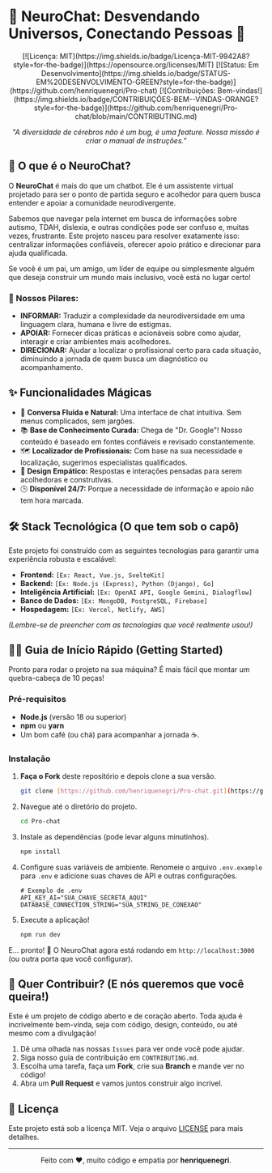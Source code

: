 # 🧠 NeuroChat: Desvendando Universos, Conectando Pessoas 🧠

<div align ="center">
  [![Licença: MIT](https://img.shields.io/badge/Licença-MIT-9942A8?style=for-the-badge)](https://opensource.org/licenses/MIT)
  [![Status: Em Desenvolvimento](https://img.shields.io/badge/STATUS-EM%20DESENVOLVIMENTO-GREEN?style=for-the-badge)](https://github.com/henriquenegri/Pro-chat)
  [![Contribuições: Bem-vindas!](https://img.shields.io/badge/CONTRIBUIÇÕES-BEM--VINDAS-ORANGE?style=for-the-badge)](https://github.com/henriquenegri/Pro-chat/blob/main/CONTRIBUTING.md)
</div>

<p align="center">
  <em>"A diversidade de cérebros não é um bug, é uma feature. Nossa missão é criar o manual de instruções."</em>
</p>

## 🚀 O que é o NeuroChat?

O **NeuroChat** é mais do que um chatbot. Ele é um assistente virtual projetado para ser o ponto de partida seguro e acolhedor para quem busca entender e apoiar a comunidade neurodivergente.

Sabemos que navegar pela internet em busca de informações sobre autismo, TDAH, dislexia, e outras condições pode ser confuso e, muitas vezes, frustrante. Este projeto nasceu para resolver exatamente isso: centralizar informações confiáveis, oferecer apoio prático e direcionar para ajuda qualificada.

Se você é um pai, um amigo, um líder de equipe ou simplesmente alguém que deseja construir um mundo mais inclusivo, você está no lugar certo!

### 🎯 Nossos Pilares:

* **INFORMAR:** Traduzir a complexidade da neurodiversidade em uma linguagem clara, humana e livre de estigmas.
* **APOIAR:** Fornecer dicas práticas e acionáveis sobre como ajudar, interagir e criar ambientes mais acolhedores.
* **DIRECIONAR:** Ajudar a localizar o profissional certo para cada situação, diminuindo a jornada de quem busca um diagnóstico ou acompanhamento.

## ✨ Funcionalidades Mágicas

* 💬 **Conversa Fluida e Natural:** Uma interface de chat intuitiva. Sem menus complicados, sem jargões.
* 📚 **Base de Conhecimento Curada:** Chega de "Dr. Google"! Nosso conteúdo é baseado em fontes confiáveis e revisado constantemente.
* 🗺️ **Localizador de Profissionais:** Com base na sua necessidade e localização, sugerimos especialistas qualificados.
* 💖 **Design Empático:** Respostas e interações pensadas para serem acolhedoras e construtivas.
* 🕒 **Disponível 24/7:** Porque a necessidade de informação e apoio não tem hora marcada.

## 🛠️ Stack Tecnológica (O que tem sob o capô)

Este projeto foi construído com as seguintes tecnologias para garantir uma experiência robusta e escalável:

* **Frontend:** `[Ex: React, Vue.js, SvelteKit]`
* **Backend:** `[Ex: Node.js (Express), Python (Django), Go]`
* **Inteligência Artificial:** `[Ex: OpenAI API, Google Gemini, Dialogflow]`
* **Banco de Dados:** `[Ex: MongoDB, PostgreSQL, Firebase]`
* **Hospedagem:** `[Ex: Vercel, Netlify, AWS]`

*(Lembre-se de preencher com as tecnologias que você realmente usou!)*

## 🏃‍♂️ Guia de Início Rápido (Getting Started)

Pronto para rodar o projeto na sua máquina? É mais fácil que montar um quebra-cabeça de 10 peças!

### Pré-requisitos

* **Node.js** (versão 18 ou superior)
* **npm** ou **yarn**
* Um bom café (ou chá) para acompanhar a jornada ☕.

### Instalação

1.  **Faça o Fork** deste repositório e depois clone a sua versão.
    ```bash
    git clone [https://github.com/henriquenegri/Pro-chat.git](https://github.com/henriquenegri/Pro-chat.git)
    ```
2.  Navegue até o diretório do projeto.
    ```bash
    cd Pro-chat
    ```
3.  Instale as dependências (pode levar alguns minutinhos).
    ```bash
    npm install
    ```
4.  Configure suas variáveis de ambiente. Renomeie o arquivo `.env.example` para `.env` e adicione suas chaves de API e outras configurações.
    ```env
    # Exemplo de .env
    API_KEY_AI="SUA_CHAVE_SECRETA_AQUI"
    DATABASE_CONNECTION_STRING="SUA_STRING_DE_CONEXAO"
    ```
5.  Execute a aplicação!
    ```bash
    npm run dev
    ```

E... pronto! 🚀 O NeuroChat agora está rodando em `http://localhost:3000` (ou outra porta que você configurar).

## 🤝 Quer Contribuir? (E nós queremos que você queira!)

Este é um projeto de código aberto e de coração aberto. Toda ajuda é incrivelmente bem-vinda, seja com código, design, conteúdo, ou até mesmo com a divulgação!

1.  Dê uma olhada nas nossas `Issues` para ver onde você pode ajudar.
2.  Siga nosso guia de contribuição em `CONTRIBUTING.md`.
3.  Escolha uma tarefa, faça um **Fork**, crie sua **Branch** e mande ver no código!
4.  Abra um **Pull Request** e vamos juntos construir algo incrível.

## 📜 Licença

Este projeto está sob a licença MIT. Veja o arquivo [LICENSE](LICENSE) para mais detalhes.

---

<p align="center">
  Feito com ❤️, muito código e empatia por <strong>henriquenegri</strong>.
</p>

